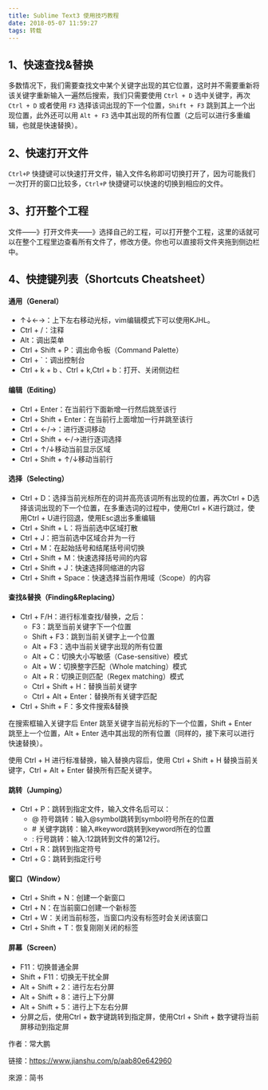 ```yaml
---
title: Sublime Text3 使用技巧教程
date: 2018-05-07 11:59:27
tags: 转载
---
```


## 1、快速查找&替换

多数情况下，我们需要查找文中某个关键字出现的其它位置，这时并不需要重新将该关键字重新输入一遍然后搜索，我们只需要使用 `Ctrl + D` 选中关键字，再次 `Ctrl + D` 或者使用 `F3` 选择该词出现的下一个位置，`Shift + F3` 跳到其上一个出现位置，此外还可以用 `Alt + F3` 选中其出现的所有位置（之后可以进行多重编辑，也就是快速替换）。


## 2、快速打开文件

`Ctrl+P` 快捷键可以快速打开文件，输入文件名称即可切换打开了，因为可能我们一次打开的窗口比较多，`Ctrl+P` 快捷键可以快速的切换到相应的文件。



## 3、打开整个工程

文件——》打开文件夹——》选择自己的工程，可以打开整个工程，这里的话就可以在整个工程里边查看所有文件了，修改方便。你也可以直接将文件夹拖到侧边栏中。



## 4、快捷键列表（Shortcuts Cheatsheet）

#### 通用（General）

- ↑↓←→：上下左右移动光标，vim编辑模式下可以使用KJHL。
- Ctrl + /：注释
- Alt：调出菜单
- Ctrl + Shift + P：调出命令板（Command Palette）
- Ctrl + `：调出控制台
- Ctrl + k + b   、Ctrl + k,Ctrl + b：打开、关闭侧边栏

#### 编辑（Editing）

- Ctrl + Enter：在当前行下面新增一行然后跳至该行
- Ctrl + Shift + Enter：在当前行上面增加一行并跳至该行
- Ctrl + ←/→：进行逐词移动
- Ctrl + Shift + ←/→进行逐词选择
- Ctrl + ↑/↓移动当前显示区域
- Ctrl + Shift + ↑/↓移动当前行



#### 选择（Selecting）

- Ctrl + D：选择当前光标所在的词并高亮该词所有出现的位置，再次Ctrl + D选择该词出现的下一个位置，在多重选词的过程中，使用Ctrl + K进行跳过，使用Ctrl + U进行回退，使用Esc退出多重编辑
- Ctrl + Shift + L：将当前选中区域打散
- Ctrl + J：把当前选中区域合并为一行
- Ctrl + M：在起始括号和结尾括号间切换
- Ctrl + Shift + M：快速选择括号间的内容
- Ctrl + Shift + J：快速选择同缩进的内容
- Ctrl + Shift + Space：快速选择当前作用域（Scope）的内容



#### 查找&替换（Finding&Replacing）

- Ctrl + F/H：进行标准查找/替换，之后：
  - F3：跳至当前关键字下一个位置
  - Shift + F3：跳到当前关键字上一个位置
  - Alt + F3：选中当前关键字出现的所有位置
  - Alt + C：切换大小写敏感（Case-sensitive）模式
  - Alt + W：切换整字匹配（Whole matching）模式
  - Alt + R：切换正则匹配（Regex matching）模式
  - Ctrl + Shift + H：替换当前关键字
  - Ctrl + Alt + Enter：替换所有关键字匹配
- Ctrl + Shift + F：多文件搜索&替换

在搜索框输入关键字后 Enter 跳至关键字当前光标的下一个位置，Shift + Enter 跳至上一个位置，Alt + Enter 选中其出现的所有位置（同样的，接下来可以进行快速替换）。

使用 Ctrl + H 进行标准替换，输入替换内容后，使用 Ctrl + Shift + H 替换当前关键字，Ctrl + Alt + Enter 替换所有匹配关键字。


#### 跳转（Jumping）

- Ctrl + P：跳转到指定文件，输入文件名后可以：
  - @ 符号跳转：输入@symbol跳转到symbol符号所在的位置
  - \# 关键字跳转：输入#keyword跳转到keyword所在的位置
  - : 行号跳转：输入:12跳转到文件的第12行。
- Ctrl + R：跳转到指定符号
- Ctrl + G：跳转到指定行号



#### 窗口（Window）

- Ctrl + Shift + N：创建一个新窗口
- Ctrl + N：在当前窗口创建一个新标签
- Ctrl + W：关闭当前标签，当窗口内没有标签时会关闭该窗口
- Ctrl + Shift + T：恢复刚刚关闭的标签



#### 屏幕（Screen）

- F11：切换普通全屏
- Shift + F11：切换无干扰全屏
- Alt + Shift + 2：进行左右分屏
- Alt + Shift + 8：进行上下分屏
- Alt + Shift + 5：进行上下左右分屏
- 分屏之后，使用Ctrl + 数字键跳转到指定屏，使用Ctrl + Shift + 数字键将当前屏移动到指定屏

作者：常大鹏

链接：https://www.jianshu.com/p/aab80e642960

來源：简书
